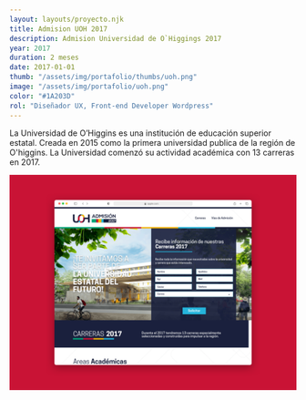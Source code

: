 ```yaml
---
layout: layouts/proyecto.njk
title: Admision UOH 2017
description: Admision Universidad de O`Higgings 2017
year: 2017
duration: 2 meses
date: 2017-01-01
thumb: "/assets/img/portafolio/thumbs/uoh.png"
image: "/assets/img/portafolio/uoh.png"
color: "#1A203D"
rol: "Diseñador UX, Front-end Developer Wordpress"
---
```


La Universidad de O’Higgins es una institución de educación superior estatal. Creada en 2015 como la primera universidad publica de la región de O'higgins. La Universidad  comenzó su actividad académica con 13 carreras en 2017.


<img class="fullpage-img" src="/assets/img/portafolio/uoh-admision-2017.png"> 